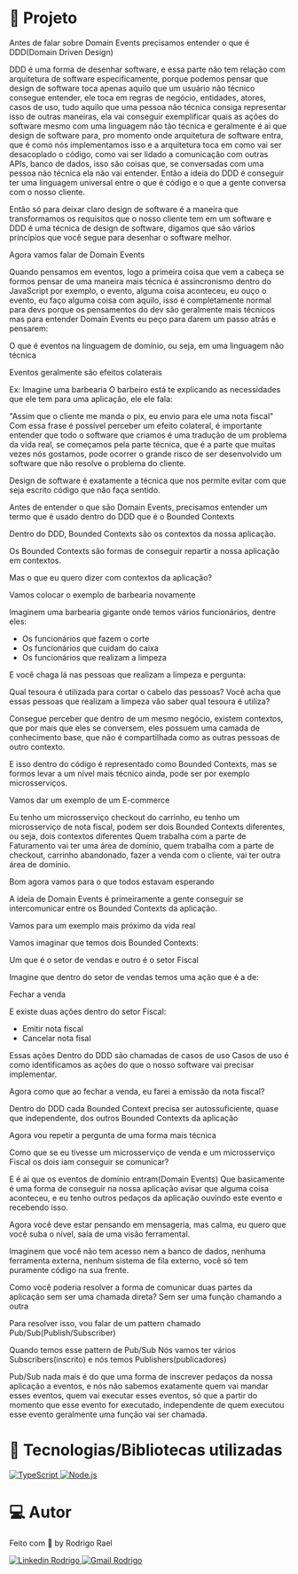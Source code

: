 # :page_with_curl: Projeto

Antes de falar sobre Domain Events precisamos entender o que é DDD(Domain Driven Design)

DDD é uma forma de desenhar software, e essa parte não tem relação com arquitetura de software especificamente, porque podemos pensar que design de software toca apenas aquilo que um usuário não técnico consegue entender, ele toca em regras de negócio, entidades, atores, casos de uso, tudo aquilo que uma pessoa não técnica consiga representar isso de outras maneiras, ela vai conseguir exemplificar quais as ações do software mesmo com uma linguagem não tão técnica e geralmente é ai que design de software para, pro momento onde arquitetura de software entra, que é como nós implementamos isso e a arquitetura toca em como vai ser desacoplado o código, como vai ser lidado a comunicação com outras APIs, banco de dados, isso são coisas que, se conversadas com uma pessoa não técnica ela não vai entender. Então a ideia do DDD é conseguir ter uma linguagem universal entre o que é código e o que a gente conversa com o nosso cliente.

Então só para deixar claro design de software é a maneira que transformamos os requisitos que o nosso cliente tem em um software e DDD é uma técnica de design de software, digamos que são vários princípios que você segue para desenhar o software melhor.

Agora vamos falar de Domain Events

Quando pensamos em eventos, logo a primeira coisa que vem a cabeça se formos pensar de uma maneira mais técnica é assincronismo dentro do JavaScript por exemplo, o evento, alguma coisa aconteceu, eu ouço o evento, eu faço alguma coisa com aquilo, isso é completamente normal para devs porque os pensamentos do dev são geralmente mais técnicos mas para entender Domain Events eu peço para darem um passo atrás e pensarem:

O que é eventos na linguagem de domínio, ou seja, em uma linguagem não técnica

Eventos geralmente são efeitos colaterais

Ex: Imagine uma barbearia
O barbeiro está te explicando as necessidades que ele tem para uma aplicação, ele ele fala:

"Assim que o cliente me manda o pix, eu envio para ele uma nota fiscal"
Com essa frase é possível perceber um efeito colateral, é importante entender que todo o software que criamos é uma tradução de um problema da vida real, se começamos pela parte técnica, que é a parte que muitas vezes nós gostamos, pode ocorrer o grande risco de ser desenvolvido um software que não resolve o problema do cliente.

Design de software é exatamente a técnica que nos permite evitar com que seja escrito código que não faça sentido.

Antes de entender o que são Domain Events, precisamos entender um termo que é usado dentro do DDD que é o Bounded Contexts

Dentro do DDD, Bounded Contexts são os contextos da nossa aplicação.

Os Bounded Contexts são formas de conseguir repartir a nossa aplicação em contextos.

Mas o que eu quero dizer com contextos da aplicação?

Vamos colocar o exemplo de barbearia novamente

Imaginem uma barbearia gigante onde temos vários funcionários, dentre eles:

- Os funcionários que fazem o corte
- Os funcionários que cuidam do caixa
- Os funcionários que realizam a limpeza

E você chaga lá nas pessoas que realizam a limpeza e pergunta:

Qual tesoura é utilizada para cortar o cabelo das pessoas?
Você acha que essas pessoas que realizam a limpeza vão saber qual tesoura é utiliza?

Consegue perceber que dentro de um mesmo negócio, existem contextos, que por mais que eles se conversem, eles possuem uma camada de conhecimento base, que não é compartilhada como as outras pessoas de outro contexto.

E isso dentro do código é representado como Bounded Contexts, mas se formos levar a um nível mais técnico ainda, pode ser por exemplo microsserviços.

Vamos dar um exemplo de um E-commerce

Eu tenho um microsserviço checkout do carrinho, eu tenho um microsserviço de nota fiscal, podem ser dois Bounded Contexts diferentes, ou seja, dois contextos diferentes
Quem trabalha com a parte de Faturamento vai ter uma área de domínio, quem trabalha com a parte de checkout, carrinho abandonado, fazer a venda com o cliente, vai ter outra área de domínio.

Bom agora vamos para o que todos estavam esperando

A ideia de Domain Events é primeiramente a gente conseguir se intercomunicar entre os Bounded Contexts da aplicação.

Vamos para um exemplo mais próximo da vida real

Vamos imaginar que temos dois Bounded Contexts:

Um que é o setor de vendas e outro é o setor Fiscal

Imagine que dentro do setor de vendas temos uma ação que é a de:

Fechar a venda

E existe duas ações dentro do setor Fiscal:

- Emitir nota fiscal
- Cancelar nota fisal

Essas ações Dentro do DDD são chamadas de casos de uso
Casos de uso é como identificamos as ações do que o nosso software vai precisar implementar.

Agora como que ao fechar a venda, eu farei a emissão da nota fiscal?

Dentro do DDD cada Bounded Context precisa ser autossuficiente, quase que independente, dos outros Bounded Contexts da aplicação

Agora vou repetir a pergunta de uma forma mais técnica

Como que se eu tivesse um microsserviço de venda e um microsserviço Fiscal os dois iam conseguir se comunicar?

E é ai que os eventos de domínio entram(Domain Events)
Que basicamente é uma forma de conseguir na nossa aplicação avisar que alguma coisa aconteceu, e eu tenho outros pedaços da aplicação ouvindo este evento e recebendo isso.

Agora você deve estar pensando em mensageria, mas calma, eu quero que você suba o nível, saía de uma visão ferramental.

Imaginem que você não tem acesso nem a banco de dados, nenhuma ferramenta externa, nenhum sistema de fila externo, você só tem puramente código na sua frente.

Como você poderia resolver a forma de comunicar duas partes da aplicação sem ser uma chamada direta? Sem ser uma função chamando a outra

Para resolver isso, vou falar de um pattern chamado Pub/Sub(Publish/Subscriber)

Quando temos esse pattern de Pub/Sub
Nós vamos ter vários Subscribers(inscrito) e nós temos Publishers(publicadores)

Pub/Sub nada mais é do que uma forma de inscrever pedaços da nossa aplicação a eventos, e nós não sabemos exatamente quem vai mandar esses eventos, quem vai executar esses eventos, só que a partir do momento que esse evento for executado, independente de quem executou esse evento geralmente uma função vai ser chamada.

# 🚀 Tecnologias/Bibliotecas utilizadas

<a href="https://www.typescriptlang.org/" target="_blank"> <img src="https://img.shields.io/badge/-TypeScript-3178C6?style=flat-square&logo=TypeScript&logoColor=white" alt="TypeScript"> </a>
<a href="https://nodejs.dev/" target="_blank"> <img src="https://img.shields.io/badge/-Node.js-32CD32?style=flat-square&logo=Node.js&logoColor=white" alt="Node.js"> </a>

# 💻 Autor

Feito com 💜 by Rodrigo Rael

<a href="https://www.linkedin.com/in/rodrigo-rael-a7a4b51a9/" target="_blank"> <img src="https://img.shields.io/badge/-RodrigoRael-blue?style=flat-square&logo=Linkedin&logoColor=white&link=https" alt="Linkedin Rodrigo"> </a>
<a href="https://img.shields.io/badge/-rodrigorael53@gmail.com-c14438?style=flat-square&logo=Gmail&logoColor=white&link=mailto:rodrigorael53@gmail.com" target="_blank"> <img src="https://img.shields.io/badge/-rodrigorael53@gmail.com-c14438?style=flat-square&logo=Gmail&logoColor=white&link=mailto:rodrigorael53@gmail.com" alt="Gmail Rodrigo"> </a>
